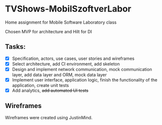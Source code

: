 # TVShows-MobilSzoftverLabor
Home assignment for Mobile Software Laboratory class

Chosen MVP for architecture and Hilt for DI


## Tasks:
* [x] Specification, actors, use cases, user stories and wireframes
* [x] Select architecture, add CI environment, add skeleton
* [x] Design and implement network communication, mock communication layer, add data layer and ORM, mock data layer
* [x] Implement user interface, application logic, finish the functionality of the application, create unit tests
* [x] Add analytics, ~~add automated UI tests~~

## Wireframes
Wireframes were created using JustinMind.
